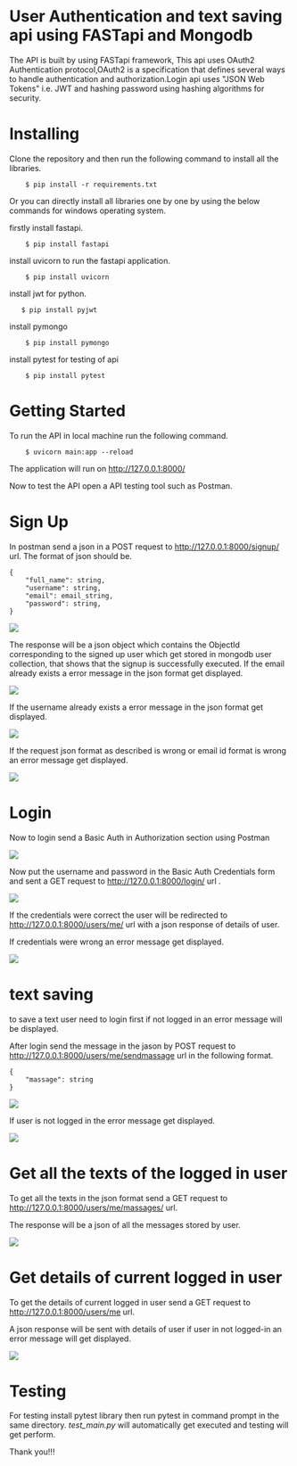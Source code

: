 # User Authentication and text saving api using FASTapi and Mongodb

The API is built by using FASTapi framework, This api uses OAuth2 Authentication protocol,OAuth2 is a specification that defines several ways to handle authentication and authorization.Login api uses "JSON Web Tokens" i.e. JWT and hashing password using hashing algorithms for security.

# Installing

Clone the repository and then run the following command to install all the libraries.

```
    $ pip install -r requirements.txt
```

Or you can directly install all libraries one by one by using the below commands for windows operating system. 

firstly install fastapi.
```
    $ pip install fastapi
```
install uvicorn to run the fastapi application.

```
    $ pip install uvicorn
```
install jwt for python.
```
   $ pip install pyjwt
```

install pymongo

```
    $ pip install pymongo
```

install pytest for testing of api
```
    $ pip install pytest
```

# Getting Started

To run the API in local machine run the following command.

```
    $ uvicorn main:app --reload
```
The application will run on http://127.0.0.1:8000/

Now to test the API open a API testing tool such as Postman.


# Sign Up

In postman send a json in a POST request to http://127.0.0.1:8000/signup/ url.
The format of json should be.
```
{
    "full_name": string,
    "username": string,
    "email": email_string,
    "password": string,
}
```
![](images/signup.png)

The response will be a json object which contains the ObjectId corresponding to the signed up user which get stored in mongodb user collection, that shows that the signup is successfully executed.
If the email already exists a error message in the json format get displayed.

![](images/emailexists.png)

If the username already exists a error message in the json format get displayed.

![](images/usernameexists.png)

If the request json format as described is wrong or email id format is wrong an error message get displayed.

![](images/wrong_email.png)

# Login

Now to login send a Basic Auth in Authorization section using Postman 


![](images/Basic_Auth-1.png)


Now put the username and password in the Basic Auth Credentials form and sent a GET request to http://127.0.0.1:8000/login/ url .

![](images/login.png)

If the credentials were correct the user will be redirected to http://127.0.0.1:8000/users/me/ url with a json response of details of user.

If credentials were wrong an error message get displayed.

![](images/incorrect_credentials.png)

# text saving 

to save a text user need to login first if not logged in an error message will be displayed.

After login send the message in the jason by POST request to http://127.0.0.1:8000/users/me/sendmassage url in the following format.

```
{
    "massage": string
}
```
![](images/user_me_sendmassage.png)

If user is not logged in the error message get displayed.

![](images/validationerrormassage.png)


# Get all the texts of the logged in user

To get all the texts in the json format send a GET request to http://127.0.0.1:8000/users/me/massages/ url.

The response will be a json of all the messages stored by user.

![](images/user_me_massages.png)

# Get details of current logged in user

To get the details of current logged in user send a GET request to http://127.0.0.1:8000/users/me url.

A json response will be sent with details of user if user in not logged-in an error message will get displayed.

![](images/user_me.png)


# Testing

For testing install pytest library then run pytest in command prompt in the same directory.
_test_main.py_ will automatically get executed and testing will get perform.


Thank you!!!









